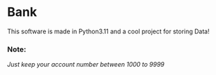 # Bank
This software is made in Python3.11 and a cool project for storing Data!
### Note:
*Just keep your account number between 1000 to 9999*

